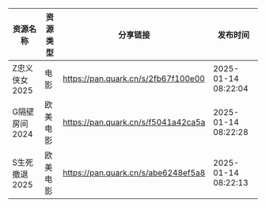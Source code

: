 | 资源名称      | 资源类型 | 分享链接                                | 发布时间                |
| --------- | ---- | ----------------------------------- | ------------------- |
| Z忠义侠女2025 | 电影   | https://pan.quark.cn/s/2fb67f100e00 | 2025-01-14 08:22:04 |
| G隔壁房间2024 | 欧美电影 | https://pan.quark.cn/s/f5041a42ca5a | 2025-01-14 08:22:28 |
| S生死撤退2025 | 欧美电影 | https://pan.quark.cn/s/abe6248ef5a8 | 2025-01-14 08:22:13 |
